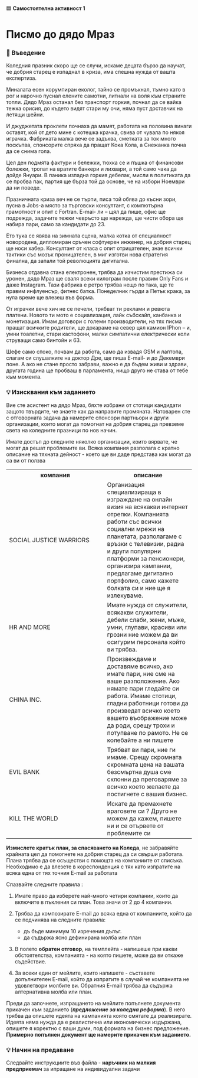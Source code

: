 🟦 **Самостоятелна активност 1**
# Писмо до дядо Мраз

### 🚀 Въведение

Коледния празник скоро ще се случи, искаме децата бързо да научат, че добрия старец е изпаднал в криза, има спешна нужда от вашта експертиза. 

Миналата есен корумпиран еколог, тайно се промъкнал, тъмно като в рог и нарочно пуснал елените самотни, литнали на воля към страните топли. Дядо Мраз останал без транспорт горкия, почнал да се вайка тежка орисия, до където видят стари му очи, няма пуст доставчик на летящи шейни. 

И джуджетата проклети почнаха да мамят, работата на половина винаги оставят, кой от дето мине с котешка крачка, свива от чувала по някоя играчка. Фабриката малка вече се задъхва, сметката за ток много поскъпва, спонсорите спряха да пращат Кока Кола, а Снежанка почна да се снима гола. 

Цел ден подмята фактури и бележки, тюхка се и пъшка от финансови болежки, тропат на вратите банкери и лихвари, а той само чака да дойде Януари. В паника изпадна горкия дебелак, мисли в политиката да се пробва пак, партия ще бърза той да основе, че на избори Ноември да ни поведе. 

Празничната криза веч не се търпи, писа той обява до късни зори, пусна в Jobs-a място за търговски консултант, с компютърна грамотност и опит с Fortran. E-mai- ли – щял да пише, офис ще подрежда, задачите тежки чевръсто ще нарежда, ще чисти обора ще набира пари, само за кандидати до 23. 

Ето тука се явява на зимната сцена, малка котка от специалност новородена, дипломиран сръчен софтуерен инженер, на добрия старец ще носи хабер. Консултант от класа с опит отрицателен, знае всички тактики със мозък проницателен, в миг изготви нова стратегия финална, да запали той революцията дигитална. 

Бизнеса отдавна стана електронен, трябва да изчистим престижа си уронен, дядо Мраз ще сваля всеки килограм после правим Only Fans и даже Instagram. Тази фабрика е ретро трябва нещо по така, ще те правим инфлуенсър, фитнес батка.  Понеделник гърди а Петък крака, за нула време ще влезеш във форма.

От играчки вече хич не се печели, трябват ти реклами и ревюта платени. Новото ти мото е социализация, лайк събскайп, канбанка и монетизация. Имам договори с големи производители, на тях писма пращат всичките родители, ще докараме на север цял камион IPhon – и, умни тоалетни, стари кастофони,  малки симпатични електрически коли струващи само бинтойн и 63.

Шефе само споко, почвам да работа, само да извадя GSM и лаптопа, слагам си слушалките на доктор Дре, ще пиша E-mail- и  до Декември поне. А ако не стане просто забрави, важно е да бъдем живи и здрави, другата година ще пробваш в парламента, нищо друго не става от тебе към момента.

### 💡 Изисквания към заданието

Вие сте асистент на дядо Мраз, бяхте избрани от стотици кандидати защото твърдите, че знаете как да направите промяната. Натоварен сте с отговорната задача да намерите спонсори партньори и други организации, които могат да помогнат на добрия старец да превземе света на коледните празници по нов начин. 

Имате достъп до следните няколко организации, които вярвате, че могат да решат проблемите ви. Всяка компания разполага с кратно описание на тяхната дейност - което ще ви даде представа как могат да са ви от ползва

<table>
    <tr>
        <th width="250px">компания</th>
        <th>описание</th>
    </tr>
    <tr>
        <td>SOCIAL JUSTICE WARRIORS</td>
        <td>Организация специализираща в изграждане на онлайн визия на всякакви интернет отрепки. Компанията работи със всички социални мрежи на планетата, разполагаме с  връзки с телевизии, радиа и други популярни платформи за пенсионери, организира кампании, предлагаме дигитално портфолио, само кажете болката си и ние ще я излекуваме.</td>
    </tr>
    <tr>
        <td>HR AND MORE </td>
        <td>Имате нужда от служители, всякакви служители, дебели слаби, жени, мъже, умни, глупави, красиви или грозни ние можем да ви осигурим персонала който ви трябва.</td>
    </tr>
    <tr>
        <td>CHINA INC.</td>
        <td>Произвеждаме и доставяме всичко, ако имате пари, ние сме на ваше разположение. Ако нямате пари гледайте си работа. Имаме стотици, гладни работници готови да произведат всичко което вашето въображение може да роди, срещу трохи и потупване по рамото. Не се колебайте а ни пишете</td>
    </tr>
    <tr>
        <td>EVIL BANK</td>
        <td>Трябват ви пари, ние ги имаме. Срещу скромната скромната цена на вашата безсмъртна душа сме склонни да преговаряме за всичко което желаете да постигнете с вашия бизнес.</td>
    </tr>    
    <tr>
        <td>KILL THE WORLD</td>
        <td>Искате да премахнете враговете си ? Друго не можем да кажем, пишете ни и се отървете от проблемите си</td>
    </tr>     
</table>

**Измислете кратък план, за спасяването на Коледа**, не забравяйте крайната цел да помогнете на добрия старец да си свърши работата. Плана трябва да се осъществи с помощта на компаниите от списъка. Необходимо е да влезете в кореспонденция с тях като изпратите на всяка една от тях точния E-mail за работата

Спазвайте следните правила :

1. Имате право да изберете най-много четири компании, които да включите в пъкления си план. Това значи от 2 до 4 компании. 
2. Трябва да композирате E-mail до всяка една от компаниите, който да се подчинява на следните правила:
   - дъ бъде минимум 10 изречения дълъг.
   - да съдържа ясно дефинирана молба или план

3. В полето **обратен отговор**, на темплейта - напишеше при какви обстоятелства, компанията - на която пишете,  може да ви откаже съдействие.

4. За всеки един от мейлите, които напишете - съставете допълнителен E-mail, който да изпратите в случай че компанията не удовлетвори молбите ви. Обратния E-mail трябва да съдържа алтернативна молба или план.

Преди да започнете, изпращането на мейлите попълнете документа прикачен към заданието (***предложение за коледна реформа***). В него трябва да опишете идеята на кампанията която смятате да реализирате. Идеята няма нужда да е реалистична или икономически издържана, опишете я коректно с ваши думи, под формата на бизнес предложение. **Примерно попълнен документ ще намерите прикачен към заданието.**

### 💡 Начин на предаване
Следвайте инструкциите във файла - **наръчник на малкия предприемач** за ипращане на индивидуални задачи

